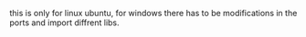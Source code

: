 this is only for linux ubuntu, for windows there has to be modifications in the ports and import diffrent libs.
